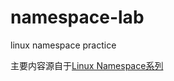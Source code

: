 # namespace-lab
linux namespace practice


主要内容源自于[Linux Namespace系列](https://segmentfault.com/a/1190000006908272)